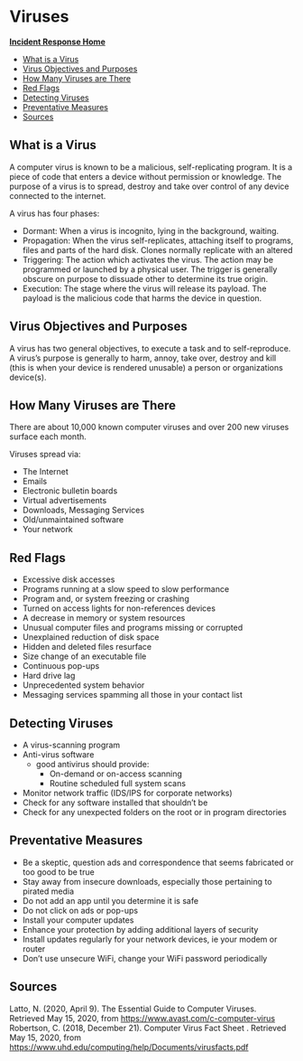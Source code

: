 # Viruses

[**Incident Response Home**](../README.md)
- [What is a Virus](#What-is-a-Virus)
- [Virus Objectives and Purposes](#Virus-Objectives-and-Purposes)
- [How Many Viruses are There](#How-Many-Viruses-are-There)
- [Red Flags](#Red-Flags)
- [Detecting Viruses](#Detecting-Viruses)
- [Preventative Measures](#Preventative-Measures)
- [Sources](#Sources)

## What is a Virus

A computer virus is known to be a malicious, self-replicating program. It is a piece of code that enters a device without permission or knowledge. The purpose of a virus is to spread, destroy and take over control of any device connected to the internet.

A virus has four phases: 
- Dormant: When a virus is incognito, lying in the background, waiting.
- Propagation: When the virus self-replicates, attaching itself to programs, files and parts of the hard disk. Clones normally replicate with an altered 
- Triggering: The action which activates the virus. The action may be programmed or launched by a physical user. The trigger is generally obscure on purpose to dissuade other to determine its true origin. 
- Execution: The stage where the virus will release its payload. The payload is the malicious code that harms the device in question.

## Virus Objectives and Purposes

A virus has two general objectives, to execute a task and to self-reproduce. 
A virus’s purpose is generally to harm, annoy, take over, destroy and kill (this is when your device is rendered unusable) a person or organizations device(s).

## How Many Viruses are There

There are about 10,000 known computer viruses and over 200 new viruses surface each month.

Viruses spread via:
- The Internet
- Emails
- Electronic bulletin boards
- Virtual advertisements
- Downloads, Messaging Services
- Old/unmaintained software
- Your network

## Red Flags

- Excessive disk accesses
- Programs running at a slow speed to slow performance
- Program and, or system freezing or crashing
- Turned on access lights for non-references devices
- A decrease in memory or system resources
- Unusual computer files and programs missing or corrupted
- Unexplained reduction of disk space
- Hidden and deleted files resurface
- Size change of an executable file
- Continuous pop-ups
- Hard drive lag
- Unprecedented system behavior
- Messaging services spamming all those in your contact list

## Detecting Viruses

- A virus-scanning program
- Anti-virus software 
	- good antivirus should provide:
		- On-demand or on-access scanning
		- Routine scheduled full system scans
- Monitor network traffic (IDS/IPS for corporate networks)
- Check for any software installed that shouldn’t be
- Check for any unexpected folders on the root or in program directories

## Preventative Measures

- Be a skeptic, question ads and correspondence that seems fabricated or too good to be true
- Stay away from insecure downloads, especially those pertaining to pirated media
- Do not add an app until you determine it is safe
- Do not click on ads or pop-ups
- Install your computer updates
- Enhance your protection by adding additional layers of security
- Install updates regularly for your network devices, ie your modem or router
- Don’t use unsecure WiFi, change your WiFi password periodically

## Sources

Latto, N. (2020, April 9). The Essential Guide to Computer Viruses. Retrieved May 15, 2020, from https://www.avast.com/c-computer-virus 
Robertson, C. (2018, December 21). Computer Virus Fact Sheet . Retrieved May 15, 2020, from https://www.uhd.edu/computing/help/Documents/virusfacts.pdf 
